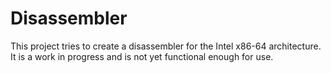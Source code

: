# Disassembler
This project tries to create a disassembler for the Intel x86-64 architecture. It is a work in progress and is not yet functional enough for use.